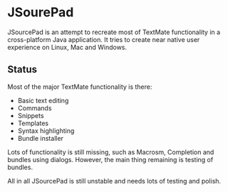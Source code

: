 JSourePad
=========

JSourcePad is an attempt to recreate most of TextMate functionality in a
cross-platform Java application. It tries to create near native user
experience on Linux, Mac and Windows. 

Status
------

Most of the major TextMate functionality is there:

* Basic text editing
* Commands
* Snippets
* Templates
* Syntax highlighting
* Bundle installer

Lots of functionality is still missing, such as Macrosm, Completion and bundles
using dialogs. However, the main thing remaining is testing of bundles.

All in all JSourcePad is still unstable and needs lots of testing and
polish.